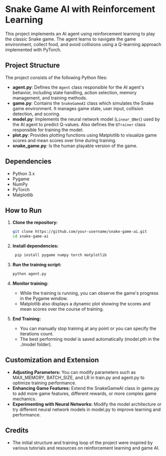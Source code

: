 # Snake Game AI with Reinforcement Learning

This project implements an AI agent using reinforcement learning to play the classic Snake game. The agent learns to navigate the game environment, collect food, and avoid collisions using a Q-learning approach implemented with PyTorch.

## Project Structure

The project consists of the following Python files:

- **agent.py**: Defines the `Agent` class responsible for the AI agent's behavior, including state handling, action selection, memory management, and training methods.
- **game.py**: Contains the `SnakeGameAI` class which simulates the Snake game environment. It manages game state, user input, collision detection, and scoring.
- **model.py**: Implements the neural network model (`Linear_QNet`) used by the AI agent to predict Q-values. Also defines the `QTrainer` class responsible for training the model.
- **plot.py**: Provides plotting functions using Matplotlib to visualize game scores and mean scores over time during training.
- **snake_game.py**: Is the human playable version of the game.

## Dependencies

- Python 3.x
- Pygame
- NumPy
- PyTorch
- Matplotlib

## How to Run

1. **Clone the repository:**
   ```bash
   git clone https://github.com/your-username/snake-game-ai.git
   cd snake-game-ai

2. **Install dependencies:**
   ```bash
    pip install pygame numpy torch matplotlib

3. **Run the training script:**
    ```bash
    python agent.py

4. **Monitor training:**
   - While the training is running, you can observe the game's progress in the Pygame window.
   - Matplotlib also displays a dynamic plot showing the scores and mean scores over the course of training.

5. **End Training:**
   - You can manually stop training at any point or you can specify the iterations count.
   - The best performing model is saved automatically (model.pth in the ./model folder).

## Customization and Extension
  - **Adjusting Parameters:** You can modify parameters such as MAX_MEMORY, BATCH_SIZE, and LR in train.py and agent.py to optimize training performance.
  - **Enhancing Game Features:** Extend the SnakeGameAI class in game.py to add more game features, different rewards, or more complex game mechanics.
  - **Experimenting with Neural Networks:** Modify the model architecture or try different neural network models in model.py to improve learning and performance.

## Credits
  - The initial structure and training loop of the project were inspired by various tutorials and resources on reinforcement learning and game AI.
